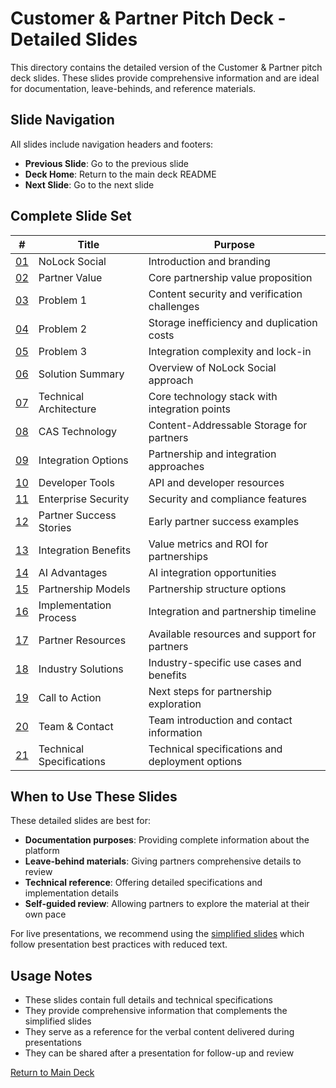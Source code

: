 # Customer & Partner Pitch Deck - Detailed Slides

This directory contains the detailed version of the Customer & Partner pitch deck slides. These slides provide comprehensive information and are ideal for documentation, leave-behinds, and reference materials.

## Slide Navigation

All slides include navigation headers and footers:
- **Previous Slide**: Go to the previous slide
- **Deck Home**: Return to the main deck README
- **Next Slide**: Go to the next slide

## Complete Slide Set

| # | Title | Purpose |
|---|-------|---------|
| [01](slide01.md) | NoLock Social | Introduction and branding |
| [02](slide02.md) | Partner Value | Core partnership value proposition |
| [03](slide03.md) | Problem 1 | Content security and verification challenges |
| [04](slide04.md) | Problem 2 | Storage inefficiency and duplication costs |
| [05](slide05.md) | Problem 3 | Integration complexity and lock-in |
| [06](slide06.md) | Solution Summary | Overview of NoLock Social approach |
| [07](slide07.md) | Technical Architecture | Core technology stack with integration points |
| [08](slide08.md) | CAS Technology | Content-Addressable Storage for partners |
| [09](slide09.md) | Integration Options | Partnership and integration approaches |
| [10](slide10.md) | Developer Tools | API and developer resources |
| [11](slide11.md) | Enterprise Security | Security and compliance features |
| [12](slide12.md) | Partner Success Stories | Early partner success examples |
| [13](slide13.md) | Integration Benefits | Value metrics and ROI for partnerships |
| [14](slide14.md) | AI Advantages | AI integration opportunities |
| [15](slide15.md) | Partnership Models | Partnership structure options |
| [16](slide16.md) | Implementation Process | Integration and partnership timeline |
| [17](slide17.md) | Partner Resources | Available resources and support for partners |
| [18](slide18.md) | Industry Solutions | Industry-specific use cases and benefits |
| [19](slide19.md) | Call to Action | Next steps for partnership exploration |
| [20](slide20.md) | Team & Contact | Team introduction and contact information |
| [21](slide21.md) | Technical Specifications | Technical specifications and deployment options |

## When to Use These Slides

These detailed slides are best for:
- **Documentation purposes**: Providing complete information about the platform
- **Leave-behind materials**: Giving partners comprehensive details to review
- **Technical reference**: Offering detailed specifications and implementation details
- **Self-guided review**: Allowing partners to explore the material at their own pace

For live presentations, we recommend using the [simplified slides](../slides-simplified/README.md) which follow presentation best practices with reduced text.

## Usage Notes

- These slides contain full details and technical specifications
- They provide comprehensive information that complements the simplified slides
- They serve as a reference for the verbal content delivered during presentations
- They can be shared after a presentation for follow-up and review

[Return to Main Deck](../README.md)